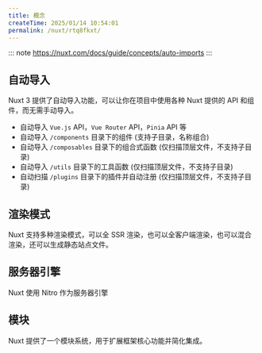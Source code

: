 ```yaml
---
title: 概念
createTime: 2025/01/14 10:54:01
permalink: /nuxt/rtq8fkxt/
---
```


::: note
<https://nuxt.com/docs/guide/concepts/auto-imports>
:::

## 自动导入

Nuxt 3 提供了自动导入功能，可以让你在项目中使用各种 Nuxt 提供的 API 和组件，而无需手动导入。

- 自动导入 `Vue.js` API，`Vue Router` API，`Pinia` API 等
- 自动导入 `/components` 目录下的组件 (支持子目录，名称组合)
- 自动导入 `/composables` 目录下的组合式函数 (仅扫描顶层文件，不支持子目录)
- 自动导入 `/utils` 目录下的工具函数 (仅扫描顶层文件，不支持子目录)
- 自动扫描 `/plugins` 目录下的插件并自动注册 (仅扫描顶层文件，不支持子目录)

## 渲染模式

Nuxt 支持多种渲染模式，可以全 SSR 渲染，也可以全客户端渲染，也可以混合渲染，还可以生成静态站点文件。

## 服务器引擎

Nuxt 使用 Nitro 作为服务器引擎

## 模块

Nuxt 提供了一个模块系统，用于扩展框架核心功能并简化集成。
